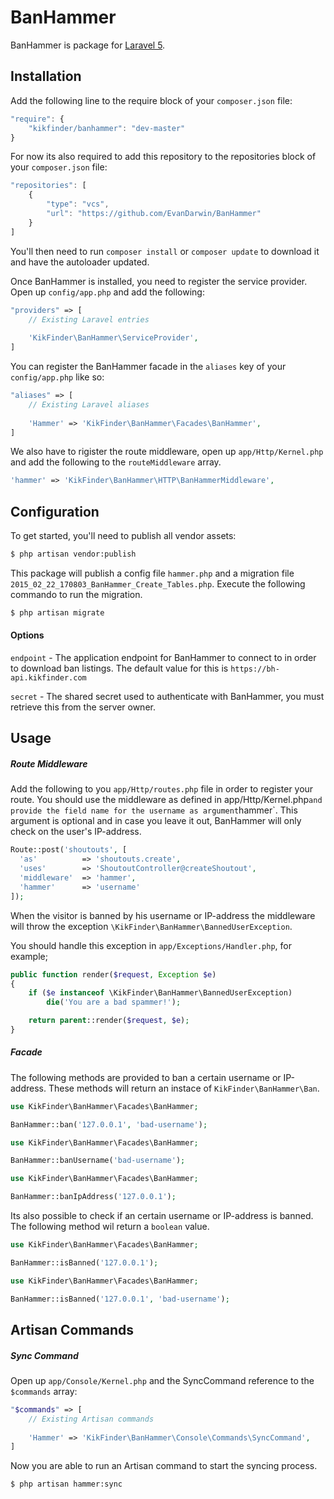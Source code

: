 # BanHammer
BanHammer is package for [Laravel 5](http://laravel.com).


## Installation
Add the following line to the require block of your `composer.json` file:
```js
"require": {
	"kikfinder/banhammer": "dev-master"
}
```

For now its also required to add this repository to the repositories block of your `composer.json` file:
```js
"repositories": [
	{
  		"type": "vcs",
  		"url": "https://github.com/EvanDarwin/BanHammer"
	}
]
```

You'll then need to run `composer install` or `composer update` to download it and have the autoloader updated.

Once BanHammer is installed, you need to register the service provider. Open up `config/app.php` and add the following:

```php
"providers" => [
	// Existing Laravel entries
    
    'KikFinder\BanHammer\ServiceProvider',
]
```

You can register the BanHammer facade in the `aliases` key of your `config/app.php` like so:
```php
"aliases" => [
	// Existing Laravel aliases
    
    'Hammer' => 'KikFinder\BanHammer\Facades\BanHammer',
]
```

We also have to rigister the route middleware, open up `app/Http/Kernel.php` and add the following to the `routeMiddleware` array.

```php
'hammer' => 'KikFinder\BanHammer\HTTP\BanHammerMiddleware',
```


## Configuration

To get started, you'll need to publish all vendor assets:

```bash
$ php artisan vendor:publish
```

This package will publish a config file `hammer.php` and a migration file `2015_02_22_170803_BanHammer_Create_Tables.php`. Execute the following commando to run the migration.

```bash
$ php artisan migrate
```

#### Options

`endpoint` - The application endpoint for BanHammer to connect to in order to download ban listings. The default value for this is `https://bh-api.kikfinder.com`

`secret` - The shared secret used to authenticate with BanHammer, you must retrieve this from the server owner.


## Usage

##### Route Middleware

Add the following to you `app/Http/routes.php` file in order to register your route. You should use the middleware as defined in app/Http/Kernel.php` and provide the field name for the username as argument `hammer`. This argument is optional and in case you leave it out, BanHammer will only check on the user's IP-address.

```php
Route::post('shoutouts', [
  'as'          => 'shoutouts.create', 
  'uses'        => 'ShoutoutController@createShoutout', 
  'middleware'  => 'hammer', 
  'hammer'      => 'username'
]);
```

When the visitor is banned by his username or IP-address the middleware will throw the exception `\KikFinder\BanHammer\BannedUserException`. 

You should handle this exception in `app/Exceptions/Handler.php`, for example;

```php
public function render($request, Exception $e)
{
	if ($e instanceof \KikFinder\BanHammer\BannedUserException)
		die('You are a bad spammer!');

	return parent::render($request, $e);
}
```


##### Facade
The following methods are provided to ban a certain username or IP-address. These methods will return an instace of `KikFinder\BanHammer\Ban`.
```php
use KikFinder\BanHammer\Facades\BanHammer;

BanHammer::ban('127.0.0.1', 'bad-username');
```

```php
use KikFinder\BanHammer\Facades\BanHammer;

BanHammer::banUsername('bad-username');
```

```php
use KikFinder\BanHammer\Facades\BanHammer;

BanHammer::banIpAddress('127.0.0.1');
```

Its also possible to check if an certain username or IP-address is banned. The following method wil return a `boolean` value. 
```php
use KikFinder\BanHammer\Facades\BanHammer;

BanHammer::isBanned('127.0.0.1');
```

```php
use KikFinder\BanHammer\Facades\BanHammer;

BanHammer::isBanned('127.0.0.1', 'bad-username');
```

## Artisan Commands

##### Sync Command

Open up `app/Console/Kernel.php` and the SyncCommand reference to the `$commands` array:

```php
"$commands" => [
	// Existing Artisan commands
    
    'Hammer' => 'KikFinder\BanHammer\Console\Commands\SyncCommand',
]
```

Now you are able to run an Artisan command to start the syncing process.
```bash
$ php artisan hammer:sync
```

